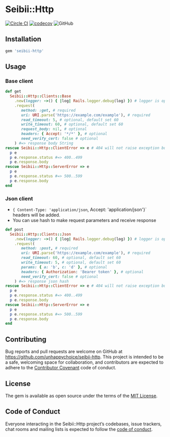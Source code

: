 # Seibii::Http
[![Circle CI](https://circleci.com/gh/seibii/seibii-http.svg?style=shield)](https://circleci.com/gh/seibii/seibii-http)
[![codecov](https://codecov.io/gh/seibii/seibii-http/branch/master/graph/badge.svg)](https://codecov.io/gh/seibii/seibii-http)
![GitHub](https://img.shields.io/github/license/seibii/seibii-http.svg)

## Installation

```ruby
gem 'seibii-http'
```

## Usage

### Base client
```ruby
def get
  Seibii::Http::Clients::Base
    .new(logger: ->() { |log| Rails.logger.debug(log) }) # logger is optional
    .request(
       method: :get, # required
       uri: URI.parse('https://example.com/example'), # required
       read_timeout: 5, # optional, default set 60
       write_timeout: 60, # optional, default set 60
       request_body: nil, # optional
       headers: { Accept: '*/*' }, # optional
       need_verify_cert: false # optional
    ) #=> response body String
rescue Seibii::Http::ClientError => e # 404 will not raise exception but just return nil response
  p e
  p e.response.status #=> 400..499
  p e.response.body
rescue Seibii::Http::ServerError => e
  p e
  p e.response.status #=> 500..599
  p e.response.body
end
```

### Json client
- `{ Content-Type: 'application/json`, Accept: 'application/json'}` headers will be added.
- You can use hash to make request parameters and receive response

```ruby
def post
  Seibii::Http::Clients::Json
    .new(logger: ->() { |log| Rails.logger.debug(log) }) # logger is optional
    .request(
       method: :post, # required
       uri: URI.parse('https://example.com/example'), # required
       read_timeout: 60, # optional, default set 60
       write_timeout: 5, # optional, default set 60
       params: { a: 'b', c: 'd' }, # optional
       headers: { Authorization: 'Bearer token' }, # optional
       need_verify_cert: false # optional
    ) #=> response json hash
rescue Seibii::Http::ClientError => e # 404 will not raise exception but just return nil response
  p e
  p e.response.status #=> 400..499 
  p e.response.body
rescue Seibii::Http::ServerError => e
  p e
  p e.response.status #=> 500..599
  p e.response.body
end
```

## Contributing

Bug reports and pull requests are welcome on GitHub at https://github.com/unhappychoice/seibii-http. This project is intended to be a safe, welcoming space for collaboration, and contributors are expected to adhere to the [Contributor Covenant](http://contributor-covenant.org) code of conduct.

## License

The gem is available as open source under the terms of the [MIT License](https://opensource.org/licenses/MIT).

## Code of Conduct

Everyone interacting in the Seibii::Http project’s codebases, issue trackers, chat rooms and mailing lists is expected to follow the [code of conduct](https://github.com/unhappychoice/seibii-http/blob/master/CODE_OF_CONDUCT.md).

